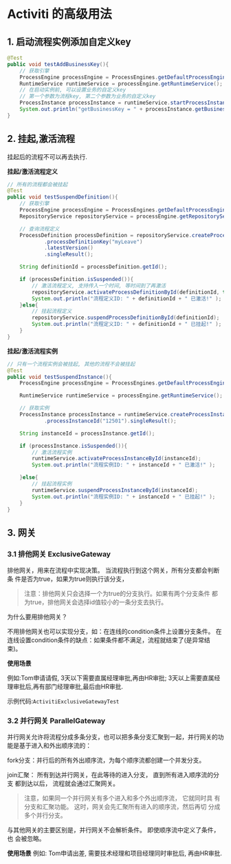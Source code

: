 # Activiti 的高级用法

## 1. 启动流程实例添加自定义key
```java
@Test
public void testAddBusinessKey(){
    // 获取引擎
    ProcessEngine processEngine = ProcessEngines.getDefaultProcessEngine();
    RuntimeService runtimeService = processEngine.getRuntimeService();
    // 在启动实例前, 可以设置业务的自定义key
    // 第一个参数为流程key, 第二个参数为业务的自定义key
    ProcessInstance processInstance = runtimeService.startProcessInstanceByKey("myLeave", "businessCustomKey000");
    System.out.println("getBusinessKey = " + processInstance.getBusinessKey());
}
```

## 2. 挂起,激活流程
挂起后的流程不可以再去执行.

**挂起/激活流程定义**
```java
// 所有的流程都会被挂起
@Test
public void testSuspendDefinition(){
    // 获取引擎
    ProcessEngine processEngine = ProcessEngines.getDefaultProcessEngine();
    RepositoryService repositoryService = processEngine.getRepositoryService();

    // 查询流程定义
    ProcessDefinition processDefinition = repositoryService.createProcessDefinitionQuery()
            .processDefinitionKey("myLeave")
            .latestVersion()
            .singleResult();

    String definitionId = processDefinition.getId();

    if (processDefinition.isSuspended()){
        // 激活流程定义, 支持传入一个时间, 等时间到了再激活
        repositoryService.activateProcessDefinitionById(definitionId, true, null);
        System.out.println("流程定义ID: " + definitionId + " 已激活!" );
    }else{
        // 挂起流程定义
        repositoryService.suspendProcessDefinitionById(definitionId);
        System.out.println("流程定义ID: " + definitionId + " 已挂起!" );
    }
}
```

**挂起/激活流程实例**
```java
// 只有一个流程实例会被挂起, 其他的流程不会被挂起
@Test
public void testSuspendInstance(){
    ProcessEngine processEngine = ProcessEngines.getDefaultProcessEngine();

    RuntimeService runtimeService = processEngine.getRuntimeService();

    // 获取实例
    ProcessInstance processInstance = runtimeService.createProcessInstanceQuery()
            .processInstanceId("12501").singleResult();

    String instanceId = processInstance.getId();

    if (processInstance.isSuspended()){
        // 激活流程实例
        runtimeService.activateProcessInstanceById(instanceId);
        System.out.println("流程实例ID: " + instanceId + " 已激活!" );

    }else{
        // 挂起流程实例
        runtimeService.suspendProcessInstanceById(instanceId);
        System.out.println("流程实例ID: " + instanceId + " 已挂起!" );
    }
}
```

## 3. 网关
### 3.1 排他网关 ExclusiveGateway
排他网关，用来在流程中实现决策。 当流程执行到这个网关，所有分支都会判断条 件是否为true，如果为true则执行该分支，

> 注意：排他网关只会选择一个为true的分支执行。如果有两个分支条件 都为true，排他网关会选择id值较小的一条分支去执行。

为什么要用排他网关？

不用排他网关也可以实现分支，如：在连线的condition条件上设置分支条件。 在连线设置condition条件的缺点：如果条件都不满足，流程就结束了(是异常结 束)。

**使用场景**

例如:Tom申请请假, 3天以下需要直属经理审批,再由HR审批; 3天以上需要直属经理审批后,再有部门经理审批,最后由HR审批.

示例代码:`ActivitiExclusiveGatewayTest`

### 3.2 并行网关 ParallelGateway
并行网关允许将流程分成多条分支，也可以把多条分支汇聚到一起，并行网关的功 能是基于进入和外出顺序流的：

fork分支：并行后的所有外出顺序流，为每个顺序流都创建一个并发分支。

join汇聚： 所有到达并行网关，在此等待的进入分支， 直到所有进入顺序流的分支 都到达以后， 流程就会通过汇聚网关。

> 注意，如果同一个并行网关有多个进入和多个外出顺序流， 它就同时具 有分支和汇聚功能。 这时，网关会先汇聚所有进入的顺序流，然后再切 分成多个并行分支。

与其他网关的主要区别是，并行网关不会解析条件。 即使顺序流中定义了条件，也 会被忽略。

**使用场景**
例如: Tom申请出差, 需要技术经理和项目经理同时审批后, 再由HR审批.